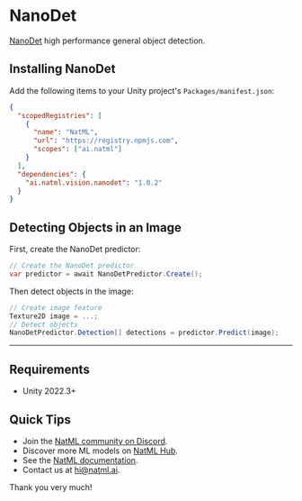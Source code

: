 # NanoDet
[NanoDet](https://github.com/RangiLyu/nanodet) high performance general object detection.

## Installing NanoDet
Add the following items to your Unity project's `Packages/manifest.json`:
```json
{
  "scopedRegistries": [
    {
      "name": "NatML",
      "url": "https://registry.npmjs.com",
      "scopes": ["ai.natml"]
    }
  ],
  "dependencies": {
    "ai.natml.vision.nanodet": "1.0.2"
  }
}
```


## Detecting Objects in an Image
First, create the NanoDet predictor:
```csharp
// Create the NanoDet predictor
var predictor = await NanoDetPredictor.Create();
```

Then detect objects in the image:
```csharp
// Create image feature
Texture2D image = ...;
// Detect objects
NanoDetPredictor.Detection[] detections = predictor.Predict(image);
```
___

## Requirements
- Unity 2022.3+

## Quick Tips
- Join the [NatML community on Discord](https://natml.ai/community).
- Discover more ML models on [NatML Hub](https://hub.natml.ai).
- See the [NatML documentation](https://docs.natml.ai/unity).
- Contact us at [hi@natml.ai](mailto:hi@natml.ai).

Thank you very much!